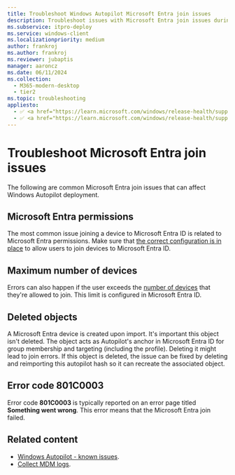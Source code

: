 ```yaml
---
title: Troubleshoot Windows Autopilot Microsoft Entra join issues
description: Troubleshoot issues with Microsoft Entra join issues during the Windows Autopilot deployment process.
ms.subservice: itpro-deploy
ms.service: windows-client
ms.localizationpriority: medium
author: frankroj
ms.author: frankroj
ms.reviewer: jubaptis
manager: aaroncz
ms.date: 06/11/2024
ms.collection:
  - M365-modern-desktop
  - tier2
ms.topic: troubleshooting
appliesto:
  - ✅ <a href="https://learn.microsoft.com/windows/release-health/supported-versions-windows-client" target="_blank">Windows 11</a>
  - ✅ <a href="https://learn.microsoft.com/windows/release-health/supported-versions-windows-client" target="_blank">Windows 10</a>
---
```


# Troubleshoot Microsoft Entra join issues

The following are common Microsoft Entra join issues that can affect Windows Autopilot deployment.

## Microsoft Entra permissions

The most common issue joining a device to Microsoft Entra ID is related to Microsoft Entra permissions. Make sure that [the correct configuration is in place](requirements.md?tabs=configuration) to allow users to join devices to Microsoft Entra ID.

## Maximum number of devices

Errors can also happen if the user exceeds the [number of devices](/intune/intune-service/enrollment/device-limit-intune-azure) that they're allowed to join. This limit is configured in Microsoft Entra ID.

## Deleted objects

A Microsoft Entra device is created upon import. It's important this object isn't deleted. The object acts as Autopilot's anchor in Microsoft Entra ID for group membership and targeting (including the profile). Deleting it might lead to join errors. If this object is deleted, the issue can be fixed by deleting and reimporting this autopilot hash so it can recreate the associated object.

## Error code 801C0003

Error code **801C0003** is typically reported on an error page titled **Something went wrong**. This error means that the Microsoft Entra join failed.

## Related content

- [Windows Autopilot - known issues](known-issues.md).
- [Collect MDM logs](/windows/client-management/mdm-collect-logs).
